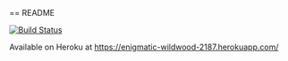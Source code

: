 == README

[![Build Status](https://travis-ci.org/rikuoja/practice-ror.png)](https://travis-ci.org/rikuoja/practice-ror)

Available on Heroku at https://enigmatic-wildwood-2187.herokuapp.com/